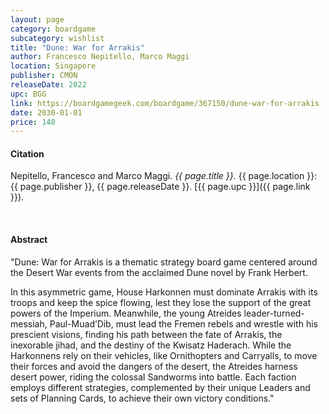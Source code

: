 ```yaml
---
layout: page
category: boardgame
subcategory: wishlist
title: "Dune: War for Arrakis"
author: Francesco Nepitello, Marco Maggi
location: Singapore
publisher: CMON
releaseDate: 2022
upc: BGG
link: https://boardgamegeek.com/boardgame/367150/dune-war-for-arrakis
date: 2030-01-01
price: 140
---
```


#### Citation

Nepitello, Francesco and Marco Maggi. *{{ page.title }}.* {{ page.location }}: {{ page.publisher }}, {{ page.releaseDate }}. [{{ page.upc }}]({{ page.link }}).

<br>


#### Abstract

"Dune: War for Arrakis is a thematic strategy board game centered around the Desert War events from the acclaimed Dune novel by Frank Herbert.

In this asymmetric game, House Harkonnen must dominate Arrakis with its troops and keep the spice flowing, lest they lose the support of the great powers of the Imperium. Meanwhile, the young Atreides leader-turned-messiah, Paul-Muad’Dib, must lead the Fremen rebels and wrestle with his prescient visions, finding his path between the fate of Arrakis, the inexorable jihad, and the destiny of the Kwisatz Haderach. While the Harkonnens rely on their vehicles, like Ornithopters and Carryalls, to move their forces and avoid the dangers of the desert, the Atreides harness desert power, riding the colossal Sandworms into battle. Each faction employs different strategies, complemented by their unique Leaders and sets of Planning Cards, to achieve their own victory conditions."
